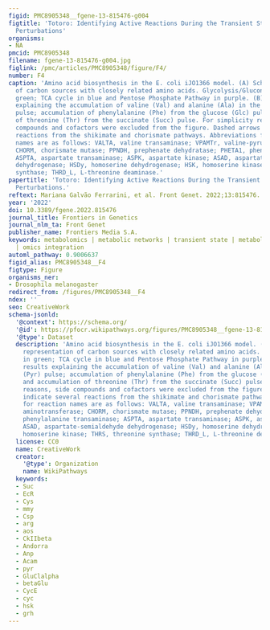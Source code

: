 ```yaml
---
figid: PMC8905348__fgene-13-815476-g004
figtitle: 'Totoro: Identifying Active Reactions During the Transient State for Metabolic
  Perturbations'
organisms:
- NA
pmcid: PMC8905348
filename: fgene-13-815476-g004.jpg
figlink: /pmc/articles/PMC8905348/figure/F4/
number: F4
caption: 'Amino acid biosynthesis in the E. coli iJO1366 model. (A) Schematic representation
  of carbon sources with closely related amino acids. Glycolysis/Gluconeogenesis in
  green; TCA cycle in blue and Pentose Phosphate Pathway in purple. (B) Totoro results
  explaining the accumulation of valine (Val) and alanine (Ala) in the pyruvate (Pyr)
  pulse; accumulation of phenylalanine (Phe) from the glucose (Glc) pulse and accumulation
  of threonine (Thr) from the succinate (Succ) pulse. For simplicity reasons, side
  compounds and cofactors were excluded from the figure. Dashed arrows indicate several
  reactions from the shikimate and chorismate pathways. Abbreviations for reaction
  names are as follows: VALTA, valine transaminase; VPAMTr, valine-pyruvate aminotransferase;
  CHORM, chorismate mutase; PPNDH, prephenate dehydratase; PHETA1, phenylalanine transaminase;
  ASPTA, aspartate transaminase; ASPK, aspartate kinase; ASAD, aspartate-semialdehyde
  dehydrogenase; HSDy, homoserine dehydrogenase; HSK, homoserine kinase; THRS, threonine
  synthase; THRD_L, L-threonine deaminase.'
papertitle: 'Totoro: Identifying Active Reactions During the Transient State for Metabolic
  Perturbations.'
reftext: Mariana Galvão Ferrarini, et al. Front Genet. 2022;13:815476.
year: '2022'
doi: 10.3389/fgene.2022.815476
journal_title: Frontiers in Genetics
journal_nlm_ta: Front Genet
publisher_name: Frontiers Media S.A.
keywords: metabolomics | metabolic networks | transient state | metabolic perturbation
  | omics integration
automl_pathway: 0.9006637
figid_alias: PMC8905348__F4
figtype: Figure
organisms_ner:
- Drosophila melanogaster
redirect_from: /figures/PMC8905348__F4
ndex: ''
seo: CreativeWork
schema-jsonld:
  '@context': https://schema.org/
  '@id': https://pfocr.wikipathways.org/figures/PMC8905348__fgene-13-815476-g004.html
  '@type': Dataset
  description: 'Amino acid biosynthesis in the E. coli iJO1366 model. (A) Schematic
    representation of carbon sources with closely related amino acids. Glycolysis/Gluconeogenesis
    in green; TCA cycle in blue and Pentose Phosphate Pathway in purple. (B) Totoro
    results explaining the accumulation of valine (Val) and alanine (Ala) in the pyruvate
    (Pyr) pulse; accumulation of phenylalanine (Phe) from the glucose (Glc) pulse
    and accumulation of threonine (Thr) from the succinate (Succ) pulse. For simplicity
    reasons, side compounds and cofactors were excluded from the figure. Dashed arrows
    indicate several reactions from the shikimate and chorismate pathways. Abbreviations
    for reaction names are as follows: VALTA, valine transaminase; VPAMTr, valine-pyruvate
    aminotransferase; CHORM, chorismate mutase; PPNDH, prephenate dehydratase; PHETA1,
    phenylalanine transaminase; ASPTA, aspartate transaminase; ASPK, aspartate kinase;
    ASAD, aspartate-semialdehyde dehydrogenase; HSDy, homoserine dehydrogenase; HSK,
    homoserine kinase; THRS, threonine synthase; THRD_L, L-threonine deaminase.'
  license: CC0
  name: CreativeWork
  creator:
    '@type': Organization
    name: WikiPathways
  keywords:
  - Suc
  - EcR
  - Cys
  - mmy
  - Csp
  - arg
  - aos
  - CkIIbeta
  - Andorra
  - Anp
  - Acam
  - pyr
  - GluClalpha
  - betaGlu
  - CycE
  - cyc
  - hsk
  - grh
---
```

